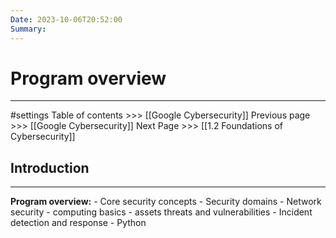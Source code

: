 ```yaml
---
Date: 2023-10-06T20:52:00
Summary:
---
```

# Program overview
---
#settings
Table of contents >>> [[Google Cybersecurity]]
Previous page >>> [[Google Cybersecurity]]
Next Page >>> [[1.2 Foundations of Cybersecurity]]

## Introduction
---
**Program overview:**
	- Core security concepts
	- Security domains
	- Network security
	- computing basics
	- assets threats and vulnerabilities
	- Incident detection and response
	- Python

